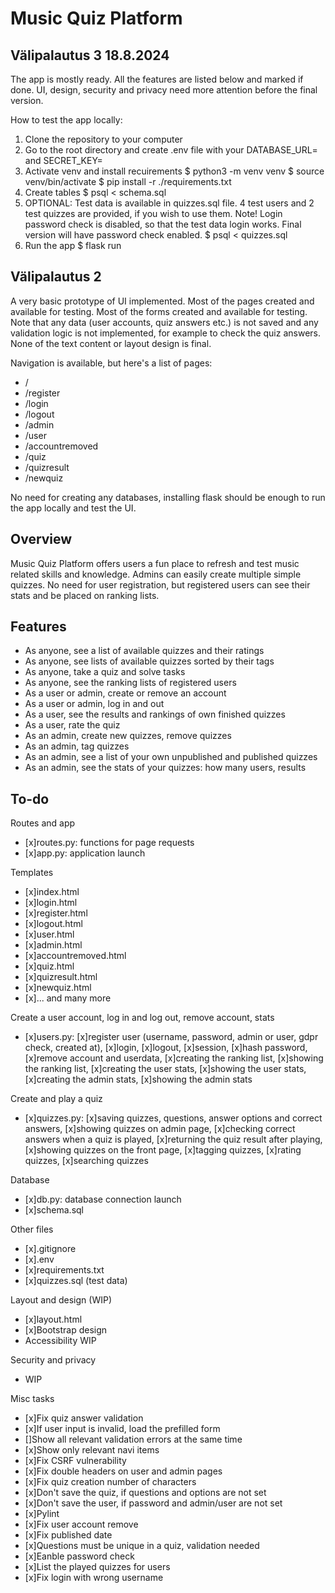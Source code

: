 # Music Quiz Platform

## Välipalautus 3 18.8.2024

The app is mostly ready. All the features are listed below and marked if done. UI, design, security and privacy need more attention before the final version.

How to test the app locally:

1. Clone the repository to your computer
2. Go to the root directory and create .env file with your DATABASE_URL= and SECRET_KEY=
3. Activate venv and install recuirements
    $ python3 -m venv venv
    $ source venv/bin/activate
    $ pip install -r ./requirements.txt
4. Create tables
    $ psql < schema.sql
5. OPTIONAL: Test data is available in quizzes.sql file. 4 test users and 2 test quizzes are provided, if you wish to use them. Note! Login password check is disabled, so that the test data login works. Final version will have password check enabled.
    $ psql < quizzes.sql
6. Run the app
    $ flask run


## Välipalautus 2

A very basic prototype of UI implemented. Most of the pages created and available for testing. Most of the forms created and available for testing. Note that any data (user accounts, quiz answers etc.) is not saved and any validation logic is not implemented, for example to check the quiz answers. None of the text content or layout design is final.

Navigation is available, but here's a list of pages:
* /
* /register
* /login
* /logout
* /admin
* /user
* /accountremoved
* /quiz
* /quizresult
* /newquiz

No need for creating any databases, installing flask should be enough to run the app locally and test the UI.

## Overview

Music Quiz Platform offers users a fun place to refresh and test music related skills and knowledge. Admins can easily create multiple simple quizzes. No need for user registration, but registered users can see their stats and be placed on ranking lists.

## Features

- As anyone, see a list of available quizzes and their ratings
- As anyone, see lists of available quizzes sorted by their tags
- As anyone, take a quiz and solve tasks
- As anyone, see the ranking lists of registered users
- As a user or admin, create or remove an account
- As a user or admin, log in and out
- As a user, see the results and rankings of own finished quizzes
- As a user, rate the quiz
- As an admin, create new quizzes, remove quizzes
- As an admin, tag quizzes
- As an admin, see a list of your own unpublished and published quizzes
- As an admin, see the stats of your quizzes: how many users, results

## To-do

Routes and app
* [x]routes.py: functions for page requests
* [x]app.py: application launch

Templates
* [x]index.html
* [x]login.html
* [x]register.html
* [x]logout.html
* [x]user.html
* [x]admin.html
* [x]accountremoved.html
* [x]quiz.html
* [x]quizresult.html
* [x]newquiz.html
* [x]... and many more

Create a user account, log in and log out, remove account, stats
* [x]users.py: [x]register user (username, password, admin or user, gdpr check, created at), [x]login, [x]logout, [x]session, [x]hash password, [x]remove account and userdata, [x]creating the ranking list, [x]showing the ranking list, [x]creating the user stats, [x]showing the user stats, [x]creating the admin stats, [x]showing the admin stats

Create and play a quiz
* [x]quizzes.py: [x]saving quizzes, questions, answer options and correct answers, [x]showing quizzes on admin page, [x]checking correct answers when a quiz is played, [x]returning the quiz result after playing, [x]showing quizzes on the front page, [x]tagging quizzes, [x]rating quizzes, [x]searching quizzes

Database
* [x]db.py: database connection launch
* [x]schema.sql

Other files
* [x].gitignore
* [x].env
* [x]requirements.txt
* [x]quizzes.sql (test data)

Layout and design (WIP)
* [x]layout.html
* [x]Bootstrap design
* Accessibility WIP

Security and privacy
* WIP

Misc tasks
* [x]Fix quiz answer validation
* [x]If user input is invalid, load the prefilled form
* []Show all relevant validation errors at the same time
* [x]Show only relevant navi items
* [x]Fix CSRF vulnerability
* [x]Fix double headers on user and admin pages
* [x]Fix quiz creation number of characters
* [x]Don't save the quiz, if questions and options are not set
* [x]Don't save the user, if password and admin/user are not set
* [x]Pylint
* [x]Fix user account remove
* [x]Fix published date
* [x]Questions must be unique in a quiz, validation needed
* [x]Eanble password check
* [x]List the played quizzes for users
* [x]Fix login with wrong username
